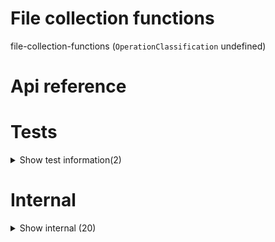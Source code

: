 # File collection functions

file-collection-functions (`OperationClassification` undefined)



# Api reference

# Tests

<details><summary>Show test information(2)</summary>
    
  # test()




| Input      |    |    |
| ---------- | -- | -- |
| - | | |
| **Output** |    |    |



## 📄 test (unexported const)

  </details>

# Internal

<details><summary>Show internal (20)</summary>
    
  # getFileCollectionPathsWithContext()




| Input      |    |    |
| ---------- | -- | -- |
| functionContext | `FunctionContext` |  |,| queryPath | string |  |
| **Output** |    |    |



## getFileCollectionStatusWithContext()

Separate function because it needs to be refetched more frequently than the filecollection itself.


| Input      |    |    |
| ---------- | -- | -- |
| functionContext | `FunctionContext` |  |,| projectRelativeFilePath | string |  |
| **Output** |    |    |



## getFileCollectionWithContext()

Returns a file collection as an array of files with either the raw string or a path to download a blob



TODO: put this back, only for markdown files (they can be augmented). Is this the right place though?

```ts

const augmentedResult = await augmentMarkdown(fileContentString, {
for now no code yet, it's too slow
augmentCode: false,
augmentContextualPrompts: false,
augmentContextualPromptResults: true,
augmentStatements: true,
augmentWords: true,
externalHost: undefined,
markdown_projectRelativeFilePath: makeRelative(
finalAbsolutePath,
projectRoot
),
});
```


| Input      |    |    |
| ---------- | -- | -- |
| functionContext | `FunctionContext` |  |,| queryPath | string | file or folder path of which you want to see the file collection |
| **Output** |    |    |



## getFolderContents()

For a folder, this function gets all folders in there, then one file per collection, in an efficient manner.

Also provides information on whether it's a filecollection and which other files are there.


| Input      |    |    |
| ---------- | -- | -- |
| absoluteFolderPath | string |  |
| **Output** |    |    |



## getFolderFileCollections()

| Input      |    |    |
| ---------- | -- | -- |
| absoluteFolderPath | string |  |,| projectRoot | string |  |,| user_groupSlugs | string[] |  |
| **Output** |    |    |



## getNavigationWithContext()

DONE:

- ✅ Test If a file/folder doesn't exist, it shows it weirdly as if it were a folder. This should not happen
- ✅ fix the rest.
- ✅ get MarkdownIndex, even if the file collection filter filters out the md file.
- ✅ ensure `getFolderFileCollection` works
- ✅ generateSdkOperations
- ✅ folders arent' found!!! Fix this
- ✅ name of file should be with the most prominent extension, but sometimes not even needed. this should be super custom
- ✅ confirm that authorizations work correctly. for now, only admin can use explorer and other search... all roles can use `getNavigationWithContext`


| Input      |    |    |
| ---------- | -- | -- |
| functionContext | `FunctionContext` |  |,| config | { customProjectRelativeBaseFolderPath?: string, <br />queryPath: string, <br /> } |  |
| **Output** |    |    |



## getOpenFilesWithContext()

Returns the open files of the user


| Input      |    |    |
| ---------- | -- | -- |
| functionContext | `FunctionContext` |  |
| **Output** |    |    |



## getQueryInfo()

General purpose function to go from a queryPath to an actual file and/or folder-path.


| Input      |    |    |
| ---------- | -- | -- |
| config | { customProjectRelativeBaseFolderPath?: string, <br />queryPath: string, <br /> } |  |
| **Output** |    |    |



## removeInactiveOpenFiles()

Cleans up the open files by removing the ones that aren't "pinned" or "open" and also haven't been opened for over a day. This means they don't need to appear in the search results anymore


| Input      |    |    |
| ---------- | -- | -- |
| - | | |
| **Output** |    |    |



## setOpenFileWithContext()

Apply a state


| Input      |    |    |
| ---------- | -- | -- |
| functionContext | `FunctionContext` |  |,| queryPath | string |  |,| action | pin / unpin / open / close |  |
| **Output** |    |    |



## 📄 getFileCollectionPathsWithContext (exported const)

## 📄 getFileCollectionStatusWithContext (exported const)

Separate function because it needs to be refetched more frequently than the filecollection itself.


## 📄 getFileCollectionWithContext (exported const)

Returns a file collection as an array of files with either the raw string or a path to download a blob



TODO: put this back, only for markdown files (they can be augmented). Is this the right place though?

```ts

const augmentedResult = await augmentMarkdown(fileContentString, {
for now no code yet, it's too slow
augmentCode: false,
augmentContextualPrompts: false,
augmentContextualPromptResults: true,
augmentStatements: true,
augmentWords: true,
externalHost: undefined,
markdown_projectRelativeFilePath: makeRelative(
finalAbsolutePath,
projectRoot
),
});
```


## 📄 getFolderContents (exported const)

For a folder, this function gets all folders in there, then one file per collection, in an efficient manner.

Also provides information on whether it's a filecollection and which other files are there.


## 📄 getFolderFileCollections (exported const)

## 📄 getNavigationWithContext (exported const)

DONE:

- ✅ Test If a file/folder doesn't exist, it shows it weirdly as if it were a folder. This should not happen
- ✅ fix the rest.
- ✅ get MarkdownIndex, even if the file collection filter filters out the md file.
- ✅ ensure `getFolderFileCollection` works
- ✅ generateSdkOperations
- ✅ folders arent' found!!! Fix this
- ✅ name of file should be with the most prominent extension, but sometimes not even needed. this should be super custom
- ✅ confirm that authorizations work correctly. for now, only admin can use explorer and other search... all roles can use `getNavigationWithContext`


## 📄 getOpenFilesWithContext (exported const)

Returns the open files of the user


## 📄 getQueryInfo (exported const)

General purpose function to go from a queryPath to an actual file and/or folder-path.


## 📄 removeInactiveOpenFiles (exported const)

Cleans up the open files by removing the ones that aren't "pinned" or "open" and also haven't been opened for over a day. This means they don't need to appear in the search results anymore


## 📄 setOpenFileWithContext (exported const)

Apply a state
  </details>

